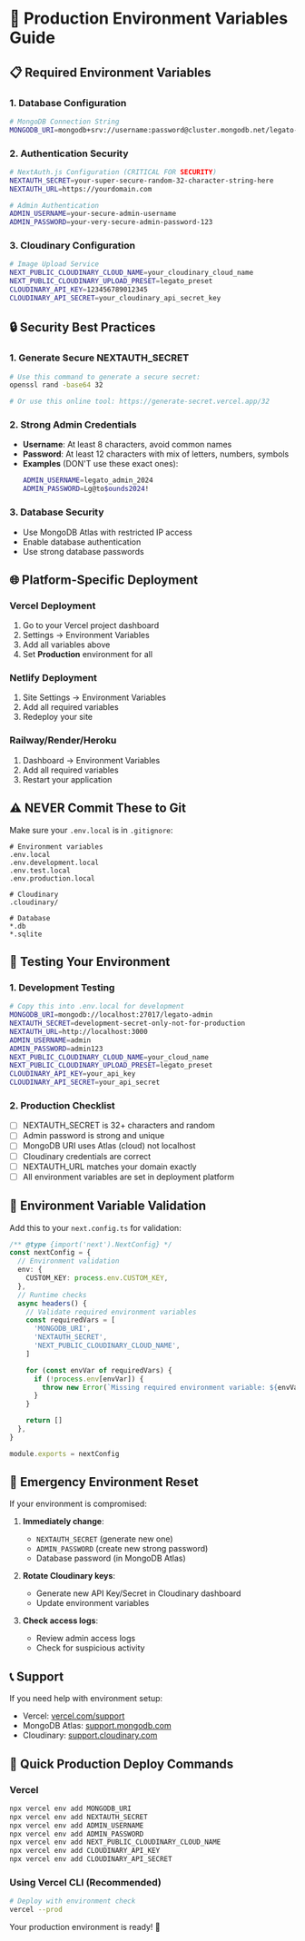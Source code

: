# 🚀 Production Environment Variables Guide

## 📋 Required Environment Variables

### 1. Database Configuration

```bash
# MongoDB Connection String
MONGODB_URI=mongodb+srv://username:password@cluster.mongodb.net/legato-production?retryWrites=true&w=majority
```

### 2. Authentication Security

```bash
# NextAuth.js Configuration (CRITICAL FOR SECURITY)
NEXTAUTH_SECRET=your-super-secure-random-32-character-string-here
NEXTAUTH_URL=https://yourdomain.com

# Admin Authentication
ADMIN_USERNAME=your-secure-admin-username
ADMIN_PASSWORD=your-very-secure-admin-password-123
```

### 3. Cloudinary Configuration

```bash
# Image Upload Service
NEXT_PUBLIC_CLOUDINARY_CLOUD_NAME=your_cloudinary_cloud_name
NEXT_PUBLIC_CLOUDINARY_UPLOAD_PRESET=legato_preset
CLOUDINARY_API_KEY=123456789012345
CLOUDINARY_API_SECRET=your_cloudinary_api_secret_key
```

## 🔒 Security Best Practices

### 1. Generate Secure NEXTAUTH_SECRET

```bash
# Use this command to generate a secure secret:
openssl rand -base64 32

# Or use this online tool: https://generate-secret.vercel.app/32
```

### 2. Strong Admin Credentials

- **Username**: At least 8 characters, avoid common names
- **Password**: At least 12 characters with mix of letters, numbers, symbols
- **Examples** (DON'T use these exact ones):
  ```bash
  ADMIN_USERNAME=legato_admin_2024
  ADMIN_PASSWORD=Lg@to$ounds2024!
  ```

### 3. Database Security

- Use MongoDB Atlas with restricted IP access
- Enable database authentication
- Use strong database passwords

## 🌐 Platform-Specific Deployment

### Vercel Deployment

1. Go to your Vercel project dashboard
2. Settings → Environment Variables
3. Add all variables above
4. Set **Production** environment for all

### Netlify Deployment

1. Site Settings → Environment Variables
2. Add all required variables
3. Redeploy your site

### Railway/Render/Heroku

1. Dashboard → Environment Variables
2. Add all required variables
3. Restart your application

## ⚠️ NEVER Commit These to Git

Make sure your `.env.local` is in `.gitignore`:

```gitignore
# Environment variables
.env.local
.env.development.local
.env.test.local
.env.production.local

# Cloudinary
.cloudinary/

# Database
*.db
*.sqlite
```

## 🧪 Testing Your Environment

### 1. Development Testing

```bash
# Copy this into .env.local for development
MONGODB_URI=mongodb://localhost:27017/legato-admin
NEXTAUTH_SECRET=development-secret-only-not-for-production
NEXTAUTH_URL=http://localhost:3000
ADMIN_USERNAME=admin
ADMIN_PASSWORD=admin123
NEXT_PUBLIC_CLOUDINARY_CLOUD_NAME=your_cloud_name
NEXT_PUBLIC_CLOUDINARY_UPLOAD_PRESET=legato_preset
CLOUDINARY_API_KEY=your_api_key
CLOUDINARY_API_SECRET=your_api_secret
```

### 2. Production Checklist

- [ ] NEXTAUTH_SECRET is 32+ characters and random
- [ ] Admin password is strong and unique
- [ ] MongoDB URI uses Atlas (cloud) not localhost
- [ ] Cloudinary credentials are correct
- [ ] NEXTAUTH_URL matches your domain exactly
- [ ] All environment variables are set in deployment platform

## 🔧 Environment Variable Validation

Add this to your `next.config.ts` for validation:

```typescript
/** @type {import('next').NextConfig} */
const nextConfig = {
  // Environment validation
  env: {
    CUSTOM_KEY: process.env.CUSTOM_KEY,
  },
  // Runtime checks
  async headers() {
    // Validate required environment variables
    const requiredVars = [
      'MONGODB_URI',
      'NEXTAUTH_SECRET',
      'NEXT_PUBLIC_CLOUDINARY_CLOUD_NAME',
    ]

    for (const envVar of requiredVars) {
      if (!process.env[envVar]) {
        throw new Error(`Missing required environment variable: ${envVar}`)
      }
    }

    return []
  },
}

module.exports = nextConfig
```

## 🚨 Emergency Environment Reset

If your environment is compromised:

1. **Immediately change**:

   - `NEXTAUTH_SECRET` (generate new one)
   - `ADMIN_PASSWORD` (create new strong password)
   - Database password (in MongoDB Atlas)

2. **Rotate Cloudinary keys**:

   - Generate new API Key/Secret in Cloudinary dashboard
   - Update environment variables

3. **Check access logs**:
   - Review admin access logs
   - Check for suspicious activity

## 📞 Support

If you need help with environment setup:

- Vercel: [vercel.com/support](https://vercel.com/support)
- MongoDB Atlas: [support.mongodb.com](https://support.mongodb.com)
- Cloudinary: [support.cloudinary.com](https://support.cloudinary.com)

## 🎯 Quick Production Deploy Commands

### Vercel

```bash
npx vercel env add MONGODB_URI
npx vercel env add NEXTAUTH_SECRET
npx vercel env add ADMIN_USERNAME
npx vercel env add ADMIN_PASSWORD
npx vercel env add NEXT_PUBLIC_CLOUDINARY_CLOUD_NAME
npx vercel env add CLOUDINARY_API_KEY
npx vercel env add CLOUDINARY_API_SECRET
```

### Using Vercel CLI (Recommended)

```bash
# Deploy with environment check
vercel --prod
```

Your production environment is ready! 🚀
